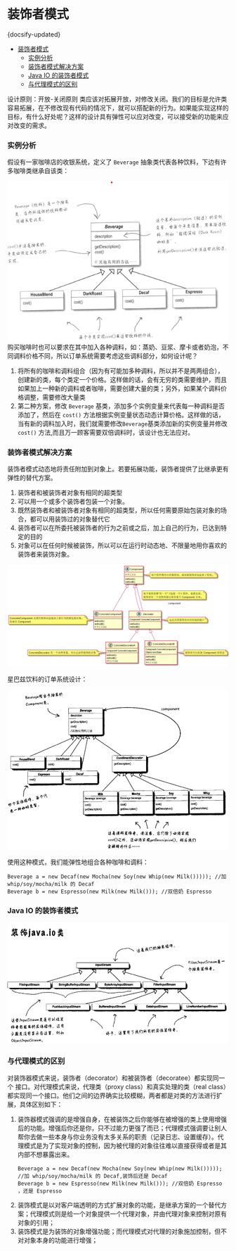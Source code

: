 #  装饰者模式
{docsify-updated}

- [装饰者模式](#装饰者模式)
	- [实例分析](#实例分析)
	- [装饰者模式解决方案](#装饰者模式解决方案)
	- [Java IO 的装饰者模式](#java-io-的装饰者模式)
	- [与代理模式的区别](#与代理模式的区别)


设计原则：开放-关闭原则
类应该对拓展开放，对修改关闭。我们的目标是允许类容易拓展，在不修改现有代码的情况下，就可以搭配新的行为。如果能实现这样的目标，有什么好处呢？这样的设计具有弹性可以应对改变，可以接受新的功能来应对改变的需求。


### 实例分析
假设有一家咖啡店的收银系统，定义了 `Beverage` 抽象类代表各种饮料，下边有许多咖啡类继承自该类：
<center><img src="pics/beverage.png" alt=""></center>
购买咖啡时也可以要求在其中加入各种调料，如：蒸奶、豆浆、摩卡或者奶泡，不同调料价格不同，所以订单系统需要考虑这些调料部分，如何设计呢？  

1. 将所有的咖啡和调料组合（因为有可能加多种调料，所以并不是两两组合），创建新的类，每个类定一个价格。这样做的话，会有无穷的类需要维护，而且如果加上一种新的调料或者咖啡，需要创建大量的类；另外，如果某个调料价格调整，需要修改大量类
2. 第二种方案，修改 `Beverage` 基类，添加多个实例变量来代表每一种调料是否添加了，然后在 `cost()` 方法根据实例变量状态动态计算价格。这样做的话，当有新的调料加入时，我们就需要修改`Beverage`基类添加新的实例变量并修改 `cost()` 方法,而且万一顾客需要双倍调料时，该设计也无法应对。

### 装饰者模式解决方案
装饰者模式动态地将责任附加到对象上。若要拓展功能，装饰者提供了比继承更有弹性的替代方案。
1. 装饰者和被装饰者对象有相同的超类型
2. 可以用一个或多个装饰者包装一个对象。
3. 既然装饰者和被装饰者对象有相同的超类型，所以任何需要原始包装对象的场合，都可以用装饰过的对象替代它
4. 装饰者可以在所委托被装饰者的行为之前或之后，加上自己的行为，已达到特定的目的
5. 对象可以在任何时候被装饰，所以可以在运行时动态地、不限量地用你喜欢的装饰者来装饰对象。

<center><img src="pics/plantuml/decorator-pattern.png" alt=""></center>

星巴兹饮料的订单系统设计：
<center><img src="pics/coffee.png" alt=""></center>

使用这种模式，我们能弹性地组合各种咖啡和调料：
```
Beverage a = new Decaf(new Mocha(new Soy(new Whip(new Milk())))); //加 whip/soy/mocha/milk 的 Decaf
Beverage b = new Espresso(new Milk(new Milk())); //双倍奶 Espresso
```

### Java IO 的装饰者模式
<center><img src="pics/java-io.png" alt=""></center>

### 与代理模式的区别
对装饰器模式来说，装饰者（decorator）和被装饰者（decoratee）都实现同一个 接口。对代理模式来说，代理类（proxy class）和真实处理的类（real class）都实现同一个接口。他们之间的边界确实比较模糊，两者都是对类的方法进行扩展，具体区别如下：

1. 装饰器模式强调的是增强自身，在被装饰之后你能够在被增强的类上使用增强后的功能。增强后你还是你，只不过能力更强了而已；代理模式强调要让别人帮你去做一些本身与你业务没有太多关系的职责（记录日志、设置缓存）。代理模式是为了实现对象的控制，因为被代理的对象往往难以直接获得或者是其内部不想暴露出来。
	```
	Beverage a = new Decaf(new Mocha(new Soy(new Whip(new Milk())))); //加 whip/soy/mocha/milk 的 Decaf,装饰后还是 Decaf
	Beverage b = new Espresso(new Milk(new Milk())); //双倍奶 Espresso ，还是 Espresso
	```
2. 装饰模式是以对客户端透明的方式扩展对象的功能，是继承方案的一个替代方案；代理模式则是给一个对象提供一个代理对象，并由代理对象来控制对原有对象的引用；
3. 装饰模式是为装饰的对象增强功能；而代理模式对代理的对象施加控制，但不对对象本身的功能进行增强；